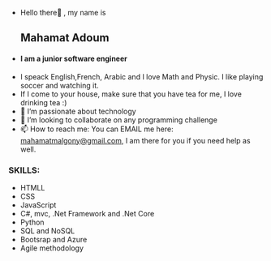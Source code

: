 - Hello there👋 , my name is <h2>Mahamat Adoum</h2>
- <h4> I am a junior software engineer</h4>
- I speack English,French, Arabic and I love Math and Physic. I like playing soccer and watching it.
- If I come to your house, make sure that you have tea for me, I love drinking tea :)
- 👀 I’m passionate about technology
- 💞️ I’m looking to collaborate on any programming challenge
- 📫 How to reach me: You can EMAIL me here: mahamatmalgony@gmail.com, I am there for you  if you need help as well.


<h3>SKILLS:</h3>

- HTMLL
- CSS
- JavaScript
- C#, mvc, .Net Framework and .Net Core
- Python
- SQL and NoSQL 
- Bootsrap and Azure
- Agile methodology



<!---
MahamatTech/MahamatTech is a ✨ special ✨ repository because its `README.md` (this file) appears on your GitHub profile.
You can click the Preview link to take a look at your changes.
--->
